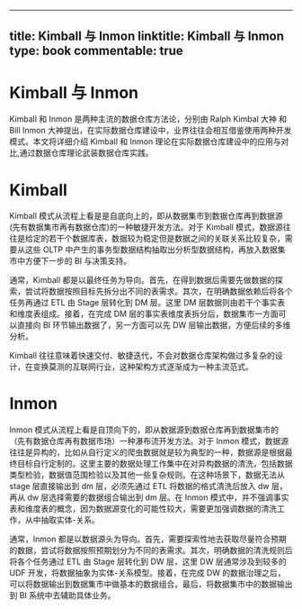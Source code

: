 
---
title: Kimball 与 Inmon
linktitle: Kimball 与 Inmon
type: book
commentable: true
---

# Kimball 与 Inmon

Kimball 和 Inmon 是两种主流的数据仓库方法论，分别由 Ralph Kimbal 大神 和 Bill Inmon 大神提出，在实际数据仓库建设中，业界往往会相互借鉴使用两种开发模式。本文将详细介绍 Kimball 和 Inmon 理论在实际数据仓库建设中的应用与对比,通过数据仓库理论武装数据仓库实践。

# Kimball

Kimball 模式从流程上看是是自底向上的，即从数据集市到数据仓库再到数据源(先有数据集市再有数据仓库)的一种敏捷开发方法。对于 Kimball 模式，数据源往往是给定的若干个数据库表，数据较为稳定但是数据之间的关联关系比较复杂，需要从这些 OLTP 中产生的事务型数据结构抽取出分析型数据结构，再放入数据集市中方便下一步的 BI 与决策支持。

通常，Kimball 都是以最终任务为导向。首先，在得到数据后需要先做数据的探索，尝试将数据按照目标先拆分出不同的表需求。其次，在明确数据依赖后将各个任务再通过 ETL 由 Stage 层转化到 DM 层。这里 DM 层数据则由若干个事实表和维度表组成。接着，在完成 DM 层的事实表维度表拆分后，数据集市一方面可以直接向 BI 环节输出数据了，另一方面可以先 DW 层输出数据，方便后续的多维分析。

Kimball 往往意味着快速交付、敏捷迭代，不会对数据仓库架构做过多复杂的设计，在变换莫测的互联网行业，这种架构方式逐渐成为一种主流范式。

# Inmon

Inmon 模式从流程上看是自顶向下的，即从数据源到数据仓库再到数据集市的（先有数据仓库再有数据市场）一种瀑布流开发方法。对于 Inmon 模式，数据源往往是异构的，比如从自行定义的爬虫数据就是较为典型的一种，数据源是根据最终目标自行定制的。这里主要的数据处理工作集中在对异构数据的清洗，包括数据类型检验，数据值范围检验以及其他一些复杂规则。在这种场景下，数据无法从 stage 层直接输出到 dm 层，必须先通过 ETL 将数据的格式清洗后放入 dw 层，再从 dw 层选择需要的数据组合输出到 dm 层。在 Inmon 模式中，并不强调事实表和维度表的概念，因为数据源变化的可能性较大，需要更加强调数据的清洗工作，从中抽取实体-关系。

通常，Inmon 都是以数据源头为导向。首先，需要探索性地去获取尽量符合预期的数据，尝试将数据按照预期划分为不同的表需求。其次，明确数据的清洗规则后将各个任务通过 ETL 由 Stage 层转化到 DW 层，这里 DW 层通常涉及到较多的 UDF 开发，将数据抽象为实体-关系模型。接着，在完成 DW 的数据治理之后，可以将数据输出到数据集市中做基本的数据组合。最后，将数据集市中的数据输出到 BI 系统中去辅助具体业务。

    